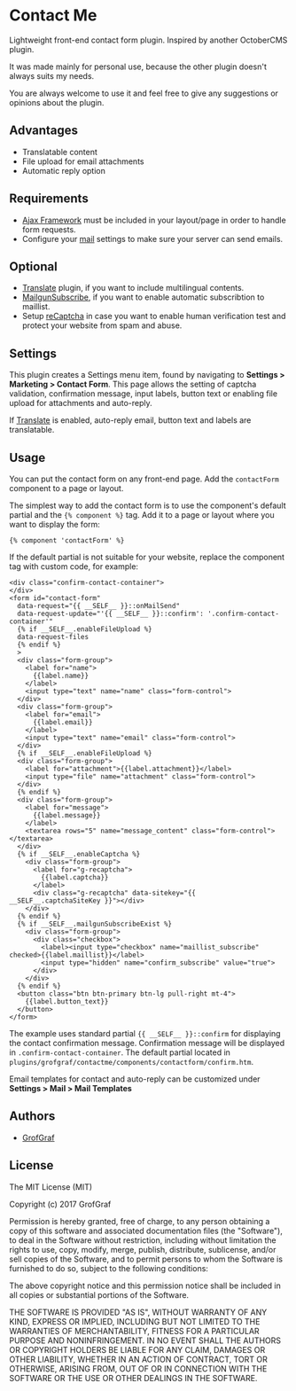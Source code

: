 # Contact Me
Lightweight front-end contact form plugin. Inspired by another OctoberCMS plugin.

It was made mainly for personal use, because the other plugin doesn't always suits my needs.

You are always welcome to use it and feel free to give any suggestions or opinions about the plugin.

## Advantages
* Translatable content
* File upload for email attachments
* Automatic reply option

## Requirements
* [Ajax Framework](https://octobercms.com/docs/cms/ajax) must be included in your layout/page in order to handle form requests.
* Configure your [mail](https://octobercms.com/docs/services/mail) settings to make sure your server can send emails.

## Optional
* [Translate](https://octobercms.com/plugin/rainlab-translate) plugin, if you want to include multilingual contents.
* [MailgunSubscribe](https://octobercms.com/plugin/grofgraf-mailgunsubscribe), if you want to enable automatic subscribtion to maillist.
* Setup [reCaptcha](https://www.google.com/recaptcha/admin) in case you want to enable human verification test and protect your website from spam and abuse.

## Settings
This plugin creates a Settings menu item, found by navigating to **Settings > Marketing > Contact Form**. This page allows the setting of captcha validation, confirmation message, input labels, button text or enabling file upload for attachments and auto-reply.

If [Translate](https://octobercms.com/plugin/rainlab-translate) is enabled, auto-reply email, button text and labels are translatable.

## Usage
You can put the contact form on any front-end page. Add the `contactForm` component to a page or layout.

The simplest way to add the contact form is to use the component's default partial and the `{% component %}` tag. Add it to a page or layout where you want to display the form:

    {% component 'contactForm' %}

If the default partial is not suitable for your website, replace the component tag with custom code, for example:

    <div class="confirm-contact-container">
    </div>
    <form id="contact-form"
      data-request="{{ __SELF__ }}::onMailSend"
      data-request-update="'{{ __SELF__ }}::confirm': '.confirm-contact-container'"
      {% if __SELF__.enableFileUpload %}
      data-request-files
      {% endif %}
      >
      <div class="form-group">
        <label for="name">
          {{label.name}}
        </label>
        <input type="text" name="name" class="form-control">
      </div>
      <div class="form-group">
        <label for="email">
          {{label.email}}
        </label>
        <input type="text" name="email" class="form-control">
      </div>
      {% if __SELF__.enableFileUpload %}
      <div class="form-group">
        <label for="attachment">{{label.attachment}}</label>
        <input type="file" name="attachment" class="form-control">
      </div>
      {% endif %}
      <div class="form-group">
        <label for="message">
          {{label.message}}
        </label>
        <textarea rows="5" name="message_content" class="form-control"></textarea>
      </div>
      {% if __SELF__.enableCaptcha %}
        <div class="form-group">
          <label for="g-recaptcha">
            {{label.captcha}}
          </label>
          <div class="g-recaptcha" data-sitekey="{{ __SELF__.captchaSiteKey }}"></div>
        </div>
      {% endif %}
      {% if __SELF__.mailgunSubscribeExist %}
        <div class="form-group">
          <div class="checkbox">
            <label><input type="checkbox" name="maillist_subscribe" checked>{{label.maillist}}</label>
            <input type="hidden" name="confirm_subscribe" value="true">
          </div>
        </div>
      {% endif %}
      <button class="btn btn-primary btn-lg pull-right mt-4">
        {{label.button_text}}
      </button>
    </form>

The example uses standard partial `{{ __SELF__ }}::confirm` for displaying the contact confirmation message. Confirmation message will be displayed in
`.confirm-contact-container`. The default partial located in `plugins/grofgraf/contactme/components/contactform/confirm.htm`.

Email templates for contact and auto-reply can be customized under **Settings > Mail > Mail Templates**

## Authors

* [GrofGraf](https://github.com/GrofGraf)

## License

The MIT License (MIT)

Copyright (c) 2017 GrofGraf

Permission is hereby granted, free of charge, to any person obtaining a copy of this software and associated documentation files (the "Software"), to deal in the Software without restriction, including without limitation the rights to use, copy, modify, merge, publish, distribute, sublicense, and/or sell copies of the Software, and to permit persons to whom the Software is furnished to do so, subject to the following conditions:

The above copyright notice and this permission notice shall be included in all copies or substantial portions of the Software.

THE SOFTWARE IS PROVIDED "AS IS", WITHOUT WARRANTY OF ANY KIND, EXPRESS OR IMPLIED, INCLUDING BUT NOT LIMITED TO THE WARRANTIES OF MERCHANTABILITY, FITNESS FOR A PARTICULAR PURPOSE AND NONINFRINGEMENT. IN NO EVENT SHALL THE AUTHORS OR COPYRIGHT HOLDERS BE LIABLE FOR ANY CLAIM, DAMAGES OR OTHER LIABILITY, WHETHER IN AN ACTION OF CONTRACT, TORT OR OTHERWISE, ARISING FROM, OUT OF OR IN CONNECTION WITH THE SOFTWARE OR THE USE OR OTHER DEALINGS IN THE SOFTWARE.
